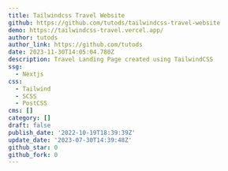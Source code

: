 ```yaml
---
title: Tailwindcss Travel Website
github: https://github.com/tutods/tailwindcss-travel-website
demo: https://tailwindcss-travel.vercel.app/
author: tutods
author_link: https://github.com/tutods
date: 2023-11-30T14:05:04.780Z
description: Travel Landing Page created using TailwindCSS
ssg:
  - Nextjs
css:
  - Tailwind
  - SCSS
  - PostCSS
cms: []
category: []
draft: false
publish_date: '2022-10-19T18:39:39Z'
update_date: '2023-07-30T14:39:48Z'
github_star: 0
github_fork: 0
---
```

